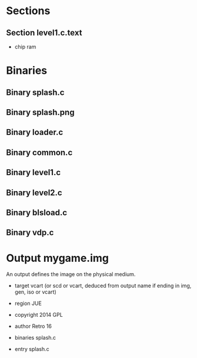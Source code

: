 Sections
========

Section level1.c.text
---------------------

 - chip ram

Binaries
========

Binary splash.c
---------------

Binary splash.png
-----------------

Binary loader.c
---------------

Binary common.c
---------------

Binary level1.c
---------------

Binary level2.c
---------------

Binary blsload.c
----------------

Binary vdp.c
----------------

Output mygame.img
=================

An output defines the image on the physical medium.

 - target vcart (or scd or vcart, deduced from output name if ending in img, gen, iso or vcart)
 - region JUE
 - copyright 2014 GPL
 - author Retro 16
 - binaries splash.c

 - entry splash.c
